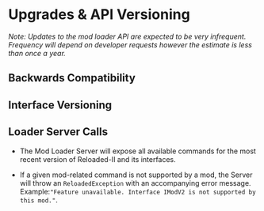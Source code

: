 # Upgrades & API Versioning

*Note: Updates to the mod loader API are expected to be very infrequent. Frequency will depend on developer requests however the estimate is less than once a year.*

## Backwards Compatibility




## Interface Versioning



## Loader Server Calls

- The Mod Loader Server will expose all available commands for the most recent version of Reloaded-II and its interfaces.

- If a given mod-related command is not supported by a mod, the Server will throw an `ReloadedException` with an accompanying error message. Example:`"Feature unavailable. Interface IModV2 is not supported by this mod."`.